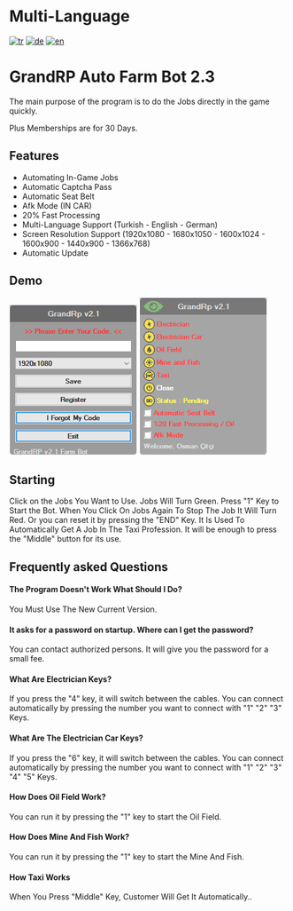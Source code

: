 # Multi-Language
[![tr](https://img.shields.io/badge/Language-Turkish-red.svg)](https://github.com/osmancitci/GrandRp-Farm/blob/main/README.tr.md)
[![de](https://img.shields.io/badge/Language-German-green.svg)](https://github.com/osmancitci/GrandRp-Farm/blob/main/README.de.md)
[![en](https://img.shields.io/badge/Language-English-yellow.svg)](https://github.com/osmancitci/GrandRp-Farm/blob/main/README.md)

# GrandRP Auto Farm Bot 2.3

The main purpose of the program is to do the Jobs directly in the game quickly.

Plus Memberships are for 30 Days.

## Features

- Automating In-Game Jobs
- Automatic Captcha Pass
- Automatic Seat Belt
- Afk Mode (IN CAR)
- 20% Fast Processing
- Multi-Language Support (Turkish - English - German)
- Screen Resolution Support (1920x1080 - 1680x1050 - 1600x1024 - 1600x900 - 1440x900 - 1366x768)
- Automatic Update
  
## Demo
![1](https://github.com/osmancitci/GrandRp-Farm/blob/main/Template/EN1.png?raw=true)
![2](https://github.com/osmancitci/GrandRp-Farm/blob/main/Template/EN2.png?raw=true)

## Starting

Click on the Jobs You Want to Use. Jobs Will Turn Green. Press "1" Key to Start the Bot. When You Click On Jobs Again To Stop The Job It Will Turn Red. Or you can reset it by pressing the "END" Key.
It Is Used To Automatically Get A Job In The Taxi Profession. It will be enough to press the "Middle" button for its use.

  
## Frequently asked Questions

#### The Program Doesn't Work What Should I Do?

You Must Use The New Current Version.

#### It asks for a password on startup. Where can I get the password?

You can contact authorized persons. It will give you the password for a small fee.

#### What Are Electrician Keys?

If you press the "4" key, it will switch between the cables. You can connect automatically by pressing the number you want to connect with "1" "2" "3" Keys.

#### What Are The Electrician Car Keys?

If you press the "6" key, it will switch between the cables. You can connect automatically by pressing the number you want to connect with "1" "2" "3" "4" "5" Keys.

#### How Does Oil Field Work?

You can run it by pressing the "1" key to start the Oil Field.

#### How Does Mine And Fish Work?

You can run it by pressing the "1" key to start the Mine And Fish.

#### How Taxi Works

When You Press "Middle" Key, Customer Will Get It Automatically..
